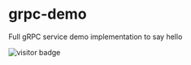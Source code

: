 # grpc-demo
Full gRPC service demo implementation to say hello 

![visitor badge](https://visitor-badge.glitch.me/badge?page_id=jwenjian.grpc-demo)
